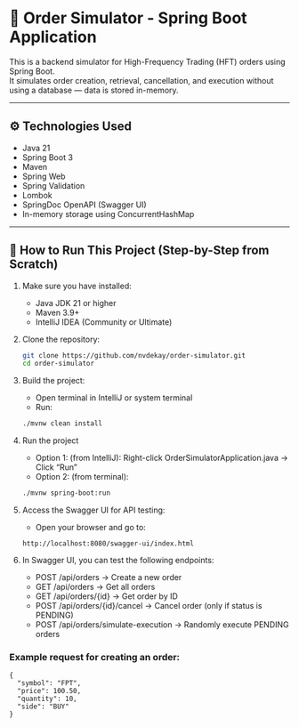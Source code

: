 # 🧠 Order Simulator - Spring Boot Application

This is a backend simulator for High-Frequency Trading (HFT) orders using Spring Boot.  
It simulates order creation, retrieval, cancellation, and execution without using a database — data is stored in-memory.

---

## ⚙️ Technologies Used

- Java 21
- Spring Boot 3
- Maven
- Spring Web
- Spring Validation
- Lombok
- SpringDoc OpenAPI (Swagger UI)
- In-memory storage using ConcurrentHashMap

---

## 🚀 How to Run This Project (Step-by-Step from Scratch)

1. Make sure you have installed:
    - Java JDK 21 or higher
    - Maven 3.9+
    - IntelliJ IDEA (Community or Ultimate)

2. Clone the repository:
   ```bash
   git clone https://github.com/nvdekay/order-simulator.git
   cd order-simulator

3. Build the project:
    - Open terminal in IntelliJ or system terminal
    - Run:
    ```bash
   ./mvnw clean install
   
4. Run the project
    - Option 1: (from IntelliJ): Right-click OrderSimulatorApplication.java → Click “Run”
    - Option 2: (from terminal):
   ```bash
   ./mvnw spring-boot:run

5. Access the Swagger UI for API testing:
   - Open your browser and go to:
   ```
   http://localhost:8080/swagger-ui/index.html
   ```
6. In Swagger UI, you can test the following endpoints:
   - POST /api/orders → Create a new order
   - GET /api/orders → Get all orders
   - GET /api/orders/{id} → Get order by ID
   - POST /api/orders/{id}/cancel → Cancel order (only if status is PENDING)
   - POST /api/orders/simulate-execution → Randomly execute PENDING orders

### Example request for creating an order:
```
{
  "symbol": "FPT",
  "price": 100.50,
  "quantity": 10,
  "side": "BUY"
}
```

